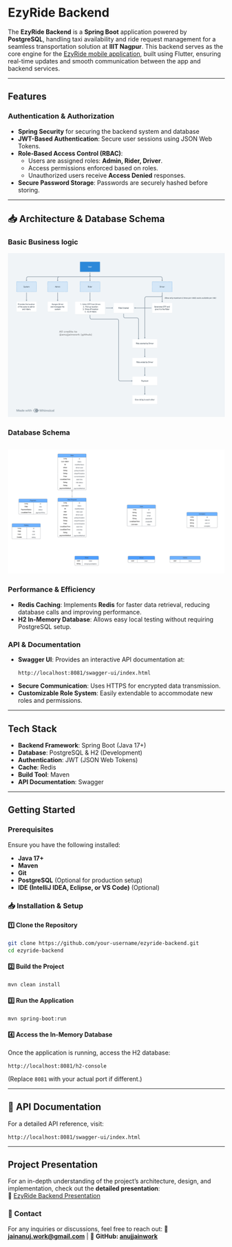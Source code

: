 # EzyRide Backend

The **EzyRide Backend** is a **Spring Boot** application powered by **PostgreSQL**, handling taxi availability and ride request management for a seamless transportation solution at **IIIT Nagpur**. This backend serves as the core engine for the [EzyRide mobile application](https://github.com/anujjainwork/EzyRide-frontend), built using Flutter, ensuring real-time updates and smooth communication between the app and backend services.

---

## Features

### Authentication & Authorization
- **Spring Security** for securing the backend system and database
- **JWT-Based Authentication**: Secure user sessions using JSON Web Tokens.
- **Role-Based Access Control (RBAC)**:
  - Users are assigned roles: **Admin, Rider, Driver**.
  - Access permissions enforced based on roles.
  - Unauthorized users receive **Access Denied** responses.
- **Secure Password Storage**: Passwords are securely hashed before storing.

---
## 📥 Architecture & Database Schema

### Basic Business logic
![app_flow](assets_readme/ezyride_app_flow.png)

### Database Schema
![Database Schema](assets_readme/db_schema_ezyride.png)
---

### Performance & Efficiency
- **Redis Caching**: Implements **Redis** for faster data retrieval, reducing database calls and improving performance.
- **H2 In-Memory Database**: Allows easy local testing without requiring PostgreSQL setup.

### API & Documentation
- **Swagger UI**: Provides an interactive API documentation at:
  ```
  http://localhost:8081/swagger-ui/index.html
  ```
- **Secure Communication**: Uses HTTPS for encrypted data transmission.
- **Customizable Role System**: Easily extendable to accommodate new roles and permissions.

---

## Tech Stack

- **Backend Framework**: Spring Boot (Java 17+)
- **Database**: PostgreSQL & H2 (Development)
- **Authentication**: JWT (JSON Web Tokens)
- **Cache**: Redis
- **Build Tool**: Maven
- **API Documentation**: Swagger

---

## Getting Started

### Prerequisites
Ensure you have the following installed:
- **Java 17+**
- **Maven**
- **Git**
- **PostgreSQL** (Optional for production setup)
- **IDE (IntelliJ IDEA, Eclipse, or VS Code)** (Optional)

### 📥 Installation & Setup

#### 1️⃣ Clone the Repository
```sh
git clone https://github.com/your-username/ezyride-backend.git
cd ezyride-backend
```

#### 2️⃣ Build the Project
```sh
mvn clean install
```

#### 3️⃣ Run the Application
```sh
mvn spring-boot:run
```

#### 4️⃣ Access the In-Memory Database
Once the application is running, access the H2 database:
```
http://localhost:8081/h2-console
```
(Replace `8081` with your actual port if different.)

---

## 📖 API Documentation
For a detailed API reference, visit:
```
http://localhost:8081/swagger-ui/index.html
```

---

## Project Presentation
For an in-depth understanding of the project’s architecture, design, and implementation, check out the **detailed presentation**:  
📌 [EzyRide Backend Presentation](https://drive.google.com/drive/folders/1taq1dB9D5cQKqTJ8uMgrbP0FAgVGgGdM)

### 📧 Contact
For any inquiries or discussions, feel free to reach out:
📩 **jainanuj.work@gmail.com** | 🐙 **GitHub: [anujjainwork](https://github.com/anujjainwork)**

